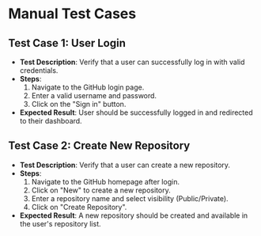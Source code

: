 # Manual Test Cases

## Test Case 1: User Login
- **Test Description**: Verify that a user can successfully log in with valid credentials.
- **Steps**:
  1. Navigate to the GitHub login page.
  2. Enter a valid username and password.
  3. Click on the "Sign in" button.
- **Expected Result**: User should be successfully logged in and redirected to their dashboard.

## Test Case 2: Create New Repository
- **Test Description**: Verify that a user can create a new repository.
- **Steps**:
  1. Navigate to the GitHub homepage after login.
  2. Click on "New" to create a new repository.
  3. Enter a repository name and select visibility (Public/Private).
  4. Click on "Create Repository".
- **Expected Result**: A new repository should be created and available in the user's repository list.
